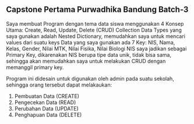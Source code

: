## Capstone Pertama Purwadhika Bandung Batch-3
Saya membuat Program dengan tema data siswa menggunakan 4 Konsep Utama: Create, Read, Update, Delete (CRUD)
Collection Data Types yang saya gunakan adalah Nested Dictionary, memudahkan saya untuk mencari values dari suatu keys
Data yang saya gunakan ada 7 Key: NIS, Nama, Kelas, Gender, Nilai MTK, Nilai Fisika, Nilai Biologi
NIS saya jadikan sebagai Primary Key, dikarenakan NIS berupa tipe data unik, tidak bisa sama,
sehingga akan memudahkan saya untuk melakukan CRUD dengan memanggil primary key.

Program ini didesain untuk digunakan oleh admin pada suatu sekolah, sehingga orang tersebut
dapat melakaukan:
1. Pembuatan Data  (CREATE)
2. Pengecekan Data  (READ)
3. Perubahan Data  (UPDATE)
4. Penghapuan Data  (DELETE)
